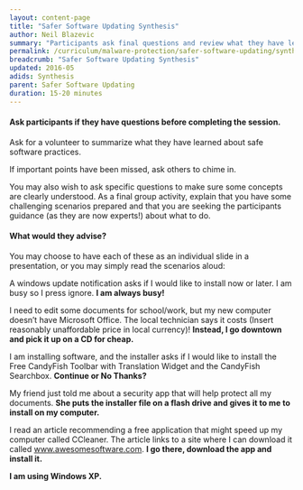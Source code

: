 ```yaml
---
layout: content-page
title: "Safer Software Updating Synthesis"
author: Neil Blazevic
summary: "Participants ask final questions and review what they have learned."
permalink: /curriculum/malware-protection/safer-software-updating/synthesis/synthesis-safer-software-updating/
breadcrumb: "Safer Software Updating Synthesis"
updated: 2016-05
adids: Synthesis
parent: Safer Software Updating
duration: 15-20 minutes
---
```

#### Ask participants if they have questions before completing the session.

Ask for a volunteer to summarize what they have learned about safe software practices.

If important points have been missed, ask others to chime in.

You may also wish to ask specific questions to make sure some concepts are clearly understood. As a final group activity, explain that you have some challenging scenarios prepared and that you are seeking the participants guidance (as they are now experts!) about what to do.

#### What would they advise?

You may choose to have each of these as an individual slide in a presentation, or you may simply read the scenarios aloud:

A windows update notification asks if I would like to install now or later. I am busy so I press ignore. **I am always busy!**

I need to edit some documents for school/work, but my new computer doesn’t have Microsoft Office. The local technician says it costs (Insert reasonably unaffordable price in local currency)! **Instead, I go downtown and pick it up on a CD for cheap.**

I am installing software, and the installer asks if I would like to install the Free CandyFish Toolbar with Translation Widget and the CandyFish Searchbox. **Continue or No Thanks?**

My friend just told me about a security app that will help protect all my documents. **She puts the installer file on a flash drive and gives it to me to install on my computer.**

I read an article recommending a free application that might speed up my computer called CCleaner. The article links to a site where I can download it called www.awesomesoftware.com. **I go there, download the app and install it.**

**I am using Windows XP.**
